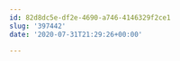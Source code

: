 ```yaml
---
id: 82d8dc5e-df2e-4690-a746-4146329f2ce1
slug: '397442'
date: '2020-07-31T21:29:26+00:00'

---
```



